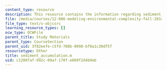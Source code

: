 ```yaml
---
content_type: resource
description: This resource contains the information regarding sediment_accumulation.m.
file: /media/courses/12-086-modeling-environmental-complexity-fall-2014/c1208faf992c09a7170fe869f2d4b9eb_sediment_accumulation.m
file_type: text/x-objcsrc
learning_resource_types: []
ocw_type: OCWFile
parent_title: Study Materials
parent_type: CourseSection
parent_uid: 3f82eefe-c5fd-788b-0998-bf9a1c30df5f
resourcetype: Other
title: sediment_accumulation.m
uid: c1208faf-992c-09a7-170f-e869f2d4b9eb
---
```

